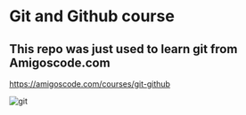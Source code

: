 # Git and Github course

## This repo was just used to learn git from Amigoscode.com

https://amigoscode.com/courses/git-github

![git](https://user-images.githubusercontent.com/73720386/167506655-dcfbbb62-f872-41d7-93e5-b3c1def5b1cf.jpg)
